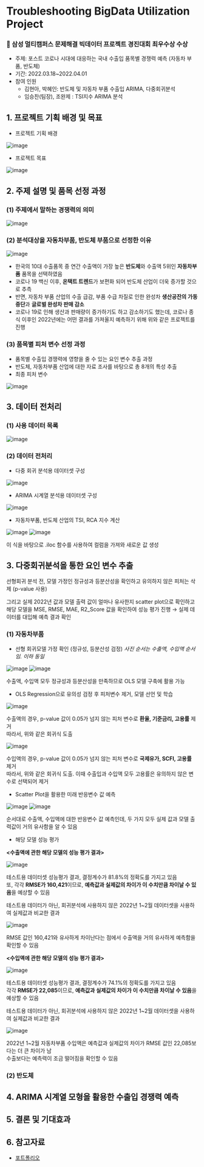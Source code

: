 # Troubleshooting BigData Utilization Project

### 🥇 삼성 멀티캠퍼스 문제해결 빅데이터 프로젝트 경진대회 최우수상 수상
- 주제: 포스트 코로나 시대에 대응하는 국내 수출입 품목별 경쟁력 예측 (자동차 부품, 반도체)
- 기간: 2022.03.18~2022.04.01
- 참여 인원
  - 김현아, 박혜인: 반도체 및 자동차 부품 수출입 ARIMA, 다중회귀분석 <br>
  - 임승찬(팀장), 조완제 : TSI지수 ARIMA 분석

## 1. 프로젝트 기획 배경 및 목표
* 프로젝트 기획 배경

![image](https://github.com/Hyeeein/ImportAndExport/assets/81239567/63b8b689-424a-421e-8516-b8254638f88e)

* 프로젝트 목표

![image](https://github.com/Hyeeein/ImportAndExport/assets/81239567/95d4d8f3-56b7-464d-8524-0bfb6eb373da)

## 2. 주제 설명 및 품목 선정 과정
### (1) 주제에서 말하는 **경쟁력**의 의미

![image](https://github.com/Hyeeein/ImportAndExport/assets/81239567/03d8fd43-a2c2-4e8b-87b5-25ce490df076)

### (2) 분석대상을 **자동차부품, 반도체 부품**으로 선정한 이유

![image](https://github.com/Hyeeein/ImportAndExport/assets/81239567/611089ed-bfc3-4b36-a858-de7267b9feb0)

- 한국의 10대 수출품목 중 연간 수출액이 가장 높은 **반도체**와 수출액 5위인 **자동차부품** 품목을 선택하였음
- 코로나 19 백신 이후, **온택트 트렌드**가 보편화 되어 반도체 산업이 더욱 증가할 것으로 추측
- 반면, 자동차 부품 산업의 수출 급감, 부품 수급 차질로 인한 완성차 **생산공잔의 가동중단**과 **글로벌 완성차 판매 감소**
- 코로나 19로 인해 생산과 판매량이 증가하기도 하고 감소하기도 했는데, 코로나 종식 이후인 2022년에는 어떤 결과를 가져올지 예측하기 위해 위와 같은 프로젝트를 진행

### (3) 품목별 피처 변수 선정 과정

* 품목별 수출입 경쟁력에 영향을 줄 수 있는 요인 변수 추출 과정
* 반도체, 자동차부품 산업에 대한 자료 조사를 바탕으로 총 8개의 특성 추출
* 최종 피처 변수

![image](https://github.com/Hyeeein/ImportAndExport/assets/81239567/265d7b71-a864-4f9c-a9c8-7998c585e559)

## 3. 데이터 전처리
### (1) 사용 데이터 목록

![image](https://github.com/Hyeeein/ImportAndExport/assets/81239567/cabe3c45-1862-479c-804f-d54537e7ad27)

### (2) 데이터 전처리

* 다중 회귀 분석용 데이터셋 구성

![image](https://github.com/Hyeeein/ImportAndExport/assets/81239567/d0741106-9134-4889-b3e1-d51a47ae91a2)

* ARIMA 시계열 분석용 데이터셋 구성

![image](https://github.com/Hyeeein/ImportAndExport/assets/81239567/91fb8236-de08-43a1-ac69-8e6efc8027f0)

* 자동차부품, 반도체 산업의 TSI, RCA 지수 계산

![image](https://github.com/Hyeeein/ImportAndExport/assets/81239567/4015d7c3-5fb4-4940-b85a-b31e5799d24d)
![image](https://github.com/Hyeeein/ImportAndExport/assets/81239567/fce87d0c-eed1-4b91-ae32-2abfbc84a2c6)

이 식을 바탕으로 .iloc 함수를 사용하여 컬럼을 가져와 새로운 값 생성

## 3. 다중회귀분석을 통한 요인 변수 추출
선형회귀 분석 전, 모델 가정인 정규성과 등분산성을 확인하고 유의하지 않은 피처는 삭제 (p-value 사용)

그리고 실제 2022년 값과 모델 출력 값이 얼마나 유사한지 scatter plot으로 확인하고 <br>
해당 모델을 MSE, RMSE, MAE, R2_Score 값을 확인하여 성능 평가 진행 → 실제 데이터를 대입해 예측 결과 확인

### (1) 자동차부품

* 선형 회귀모델 가정 확인 (정규성, 등분산성 검정) *사진 순서는 수출액, 수입액 순서임. 이하 동일*

![image](https://github.com/Hyeeein/ImportAndExport/assets/81239567/ce6f0c63-f8db-4ab0-989c-27b45efb5e7e)
![image](https://github.com/Hyeeein/ImportAndExport/assets/81239567/3209b5f2-d5db-4990-a746-522fb5e1a998)

수출액, 수입액 모두 정규성과 등분산성을 만족하므로 OLS 모델 구축에 활용 가능

* OLS Regression으로 유의성 검정 후 피처변수 제거, 모델 선언 및 학습

![image](https://github.com/Hyeeein/ImportAndExport/assets/81239567/5fadce2c-ddbc-46fe-9c99-d5fa628cd975)

수출액의 경우, p-value 값이 0.05가 넘지 않는 피처 변수로 **환율, 기준금리, 고용률** 제거 <br>
따라서, 위와 같은 회귀식 도출

![image](https://github.com/Hyeeein/ImportAndExport/assets/81239567/8073fd89-a2a2-4c96-9985-f50dc733c989)

수입액의 경우, p-value 값이 0.05가 넘지 않는 피처 변수로 **국제유가, SCFI, 고용률** 제거 <br>
따라서, 위와 같은 회귀식 도출. 이때 수출입과 수입액 모두 고용률은 유의하지 않은 변수로 선택되어 제거

* Scatter Plot을 활용한 미래 반응변수 값 예측

![image](https://github.com/Hyeeein/ImportAndExport/assets/81239567/1effc0bf-2ec5-4b8a-a3a5-6b36db60ba6d)
![image](https://github.com/Hyeeein/ImportAndExport/assets/81239567/a5b07a34-c02f-45d2-9406-91dc3ea4580c)

순서대로 수출액, 수입액에 대한 반응변수 값 예측인데, 두 가지 모두 실제 값과 모델 출력값이 거의 유사함을 알 수 있음

* 해당 모델 성능 평가

**<수출액에 관한 해당 모델의 성능 평가 결과>**

![image](https://github.com/Hyeeein/ImportAndExport/assets/81239567/c0f806e6-93dc-4133-962e-f8a31276249c)

테스트용 데이터셋 성능평가 결과, 결정계수가 81.8%의 정확도를 가지고 있음 <br>
또, 각각 **RMSE가 160,421**이므로, **예측값과 실제값의 차이가 이 수치만큼 차이날 수 있음**을 예상할 수 있음

테스트용 데이터가 아닌, 회귀분석에 사용하지 않은 2022년 1~2월 데이터셋을 사용하여 실제값과 비교한 결과

![image](https://github.com/Hyeeein/ImportAndExport/assets/81239567/a35e1938-050e-4d5c-90ec-67c8e53ee3f1)

RMSE 값인 160,421와 유사하게 차이난다는 점에서 수출액을 거의 유사하게 예측함을 확인할 수 있음

**<수입액에 관한 해당 모델의 성능 평가 결과>**

![image](https://github.com/Hyeeein/ImportAndExport/assets/81239567/08729025-63c6-4c5f-93a7-2ff7a2f47e16)

테스트용 데이터셋 성능평가 결과, 결정계수가 74.1%의 정확도를 가지고 있음 <br>
각각 **RMSE가 22,085**이므로, **예측값과 실제값의 차이가 이 수치만큼 차이날 수 있음**을 예상할 수 있음

테스트용 데이터가 아닌, 회귀분석에 사용하지 않은 2022년 1~2월 데이터셋을 사용하여 실제값과 비교한 결과

![image](https://github.com/Hyeeein/ImportAndExport/assets/81239567/a596fc2e-5fa7-4976-aa2e-9227ba3fca95)

2022년 1~2월 자동차부품 수입액은 예측값과 실제값의 차이가 RMSE 값인 22,085보다는 더 큰 차이가 남 <br>
수출보다는 예측력이 조금 떨어짐을 확인할 수 있음

### (2) 반도체

## 4. ARIMA 시계열 모형을 활용한 수출입 경쟁력 예측


## 5. 결론 및 기대효과


## 6. 참고자료
- [포트폴리오](https://github.com/Hyeeein/ImportAndExport/blob/master/Documents/%5B%ED%8F%AC%ED%8A%B8%ED%8F%B4%EB%A6%AC%EC%98%A4%5D%20%EA%B5%AD%EB%82%B4%20%EC%88%98%EC%B6%9C%EC%9E%85%20%ED%92%88%EB%AA%A9%EB%B3%84%20%EA%B2%BD%EC%9F%81%EB%A0%A5%20%EC%98%88%EC%B8%A1%20(%EB%B0%98%EB%8F%84%EC%B2%B4%2C%20%EC%9E%90%EB%8F%99%EC%B0%A8%20%EB%B6%80%ED%92%88).pdf)
